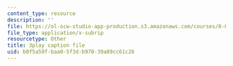 ```yaml
---
content_type: resource
description: ''
file: https://ol-ocw-studio-app-production.s3.amazonaws.com/courses/8-04-quantum-physics-i-spring-2013/b0f5a59fbaa05f3db97039a89cc61c26_G5_u6k9LR3E.vtt
file_type: application/x-subrip
resourcetype: Other
title: 3play caption file
uid: b0f5a59f-baa0-5f3d-b970-39a89cc61c26
---
```

